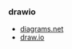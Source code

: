 ### drawio

+ [diagrams.net](https://www.diagrams.net/doc/)
+ [draw.io](https://marketplace.visualstudio.com/items?itemName=hediet.vscode-drawio)
